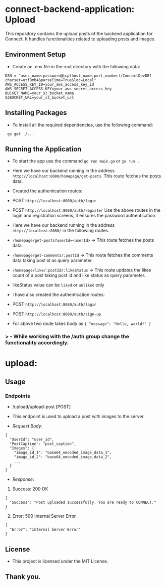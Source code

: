 # connect-backend-application: Upload

This repository contains the upload posts of the backend application for Connect. It handles functionalities related to uploading posts and images.

## Environment Setup

- Create an .env file in the root directory with the following data:

```
DSN = "user_name:password@tcp(host_name:port_number)/ConnectDevDB?charset=utf8mb4&parseTime=True&loc=Local"
AWS_ACCESS_KEY_ID=your_aws_access_key_id
AWS_SECRET_ACCESS_KEY=your_aws_secret_access_key
BUCKET_NAME=your_s3_bucket_name
S3BUCKET_URL=your_s3_bucket_url

```

## Installing Packages

- To install all the required dependencies, use the following command:

` go get ./...`

## Running the Application

- To start the app use the command `go run main.go` or `go run .`

- Here we have our backend running in the address `http://localhost:8080/homepage/get-posts`. This route fetches the posts data.
- Created the authentication routes:
 - POST `http://localhost:8080/auth/login` 
 - POST `http://localhost:8080/auth/register`
 Use the above routes in the login and registration screens, it ensures the password authentication.

- Here we have our backend running in the address `http://localhost:8080/` in the following routes.
 - `/homepage/get-posts?userId=<userId>` -> This route fetches the posts data.
 - `/homepage/get-comments/:postId` -> This route fetches the comments data taking post id as query parameter.
 - `/homepage/like/:postId/:likeStatus` -> This route updates the likes count of a post taking post id and like status as query parameter.
- likeStatus value can be `liked` or `unliked` only

- I have also created the authentication routes:
 - POST `http://localhost:8080/auth/login` 
 - POST `http://localhost:8080/auth/sign-up`
 - For above two route takes body as `{
    "message": "Hello, world!"
}`

### > - While working with the /auth group change the functionality accordingly.

# upload:

## Usage

### Endpoints

- /upload/upload-post [POST]
- This endpoint is used to upload a post with images to the server.

- _Request Body_:

```
{
  "UserId": "user_id",
  "PostCaption": "post_caption",
  "Images": {
    "image_id_1": "base64_encoded_image_data_1",
    "image_id_2": "base64_encoded_image_data_2",
    ...
  }
}
```

- _Response_:

1. Success: 200 OK

```
{
  "Success": "Post uploaded successfully. You are ready to CONNECT."
}
```

2. Error: 500 Internal Server Error

```
{
  "Error": "Internal Server Error"
}
```

## License

- This project is licensed under the MIT License.



## Thank you.